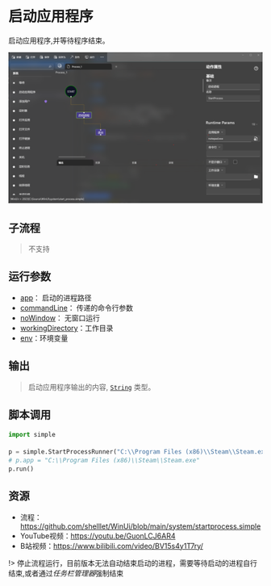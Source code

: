 # 启动应用程序

启动应用程序,并等待程序结束。

![StartProcess](./images/04.png ':size=90%')


## 子流程

> 不支持

## 运行参数

* [app](../../types/Path.md)： 启动的进程路径
* [commandLine](../../types/String.md)： 传递的命令行参数
* [noWindow](../../types/Boolean.md)： 无窗口运行
* [workingDirectory](../../types/Path.md)：工作目录
* [env](../../types/String.md)：环境变量

## 输出

>    启动应用程序输出的内容, [`String`](../../types/String.md) 类型。


## 脚本调用

```python
import simple

p = simple.StartProcessRunner("C:\\Program Files (x86)\\Steam\\Steam.exe")
# p.app = "C:\\Program Files (x86)\\Steam\\Steam.exe"
p.run()
```

## 资源

* 流程：https://github.com/shelllet/WinUi/blob/main/system/startprocess.simple
* YouTube视频：https://youtu.be/GuonLCJ6AR4
* B站视频：https://www.bilibili.com/video/BV15s4y1T7ry/

!> 停止流程运行，目前版本无法自动结束启动的进程，需要等待启动的进程自行结束,或者通过*任务栏管理器*强制结束
